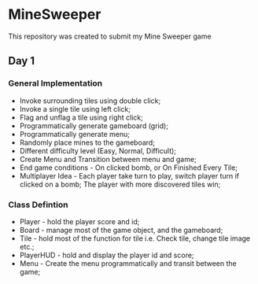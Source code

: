 # MineSweeper
This repository was created to submit my Mine Sweeper game

## Day 1
### General Implementation
* Invoke surrounding tiles using double click;
* Invoke a single tile using left click;
* Flag and unflag a tile using right click;
* Programmatically generate gameboard (grid);
* Programmatically generate menu;
* Randomly place mines to the gameboard;
* Different difficulty level (Easy, Normal, Difficult);
* Create Menu and Transition between menu and game;
* End game conditions - On clicked bomb, or On Finished Every Tile;
* Multiplayer Idea - Each player take turn to play, switch player turn if clicked on a bomb; The player with more discovered tiles win;
### Class Defintion
* Player - hold the player score and id;
* Board - manage most of the game object, and the gameboard;
* Tile - hold most of the function for tile i.e. Check tile, change tile image etc.;
* PlayerHUD - hold and display the player id and score;
* Menu - Create the menu programmatically and transit between the game;

